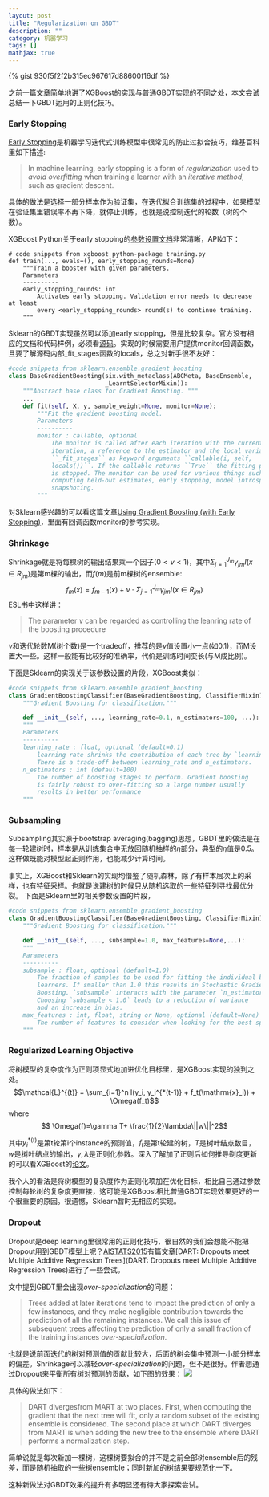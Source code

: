 ```yaml
---
layout: post
title: "Regularization on GBDT"
description: ""
category: 机器学习
tags: []
mathjax: true
---
```

{% gist 930f5f2f2b315ec967617d88600f16df %}


之前一篇文章简单地讲了XGBoost的实现与普通GBDT实现的不同之处，本文尝试总结一下GBDT运用的正则化技巧。
<script src="https://gist.github.com/zihengcat/1a80a31b671e5bb3db6eb7af5a4b30f7.js"></script>

### Early Stopping
[Early Stopping](https://en.wikipedia.org/wiki/Early_stopping)是机器学习迭代式训练模型中很常见的防止过拟合技巧，维基百科里如下描述:
> In machine learning, early stopping is a form of *regularization* used to *avoid overfitting* when training a learner with an *iterative method*, such as gradient descent.

具体的做法是选择一部分样本作为验证集，在迭代拟合训练集的过程中，如果模型在验证集里错误率不再下降，就停止训练，也就是说控制迭代的轮数（树的个数）。

XGBoost Python关于early stopping的[参数设置文档](https://github.com/dmlc/xgboost/blob/master/doc/python/python_intro.md#early-stopping)非常清晰，API如下：

```
# code snippets from xgboost python-package training.py
def train(..., evals=(), early_stopping_rounds=None)
	"""Train a booster with given parameters.
	Parameters
    ----------
	early_stopping_rounds: int
        Activates early stopping. Validation error needs to decrease at least
        every <early_stopping_rounds> round(s) to continue training.
	"""
```


Sklearn的GBDT实现虽然可以添加early stopping，但是比较复杂。官方没有相应的文档和代码样例，必须看[源码](https://github.com/scikit-learn/scikit-learn/blob/master/sklearn/ensemble/gradient_boosting.py#L931)。实现的时候需要用户提供monitor回调函数，且要了解源码内部\_fit_stages函数的locals，总之对新手很不友好：

```python
#code snippets from sklearn.ensemble.gradient_boosting
class BaseGradientBoosting(six.with_metaclass(ABCMeta, BaseEnsemble,
						   _LearntSelectorMixin)):
    """Abstract base class for Gradient Boosting. """
	...
	def fit(self, X, y, sample_weight=None, monitor=None):
		"""Fit the gradient boosting model.
        Parameters
		----------
		monitor : callable, optional
            The monitor is called after each iteration with the current
            iteration, a reference to the estimator and the local variables of
            ``_fit_stages`` as keyword arguments ``callable(i, self,
            locals())``. If the callable returns ``True`` the fitting procedure
            is stopped. The monitor can be used for various things such as
            computing held-out estimates, early stopping, model introspect, and
            snapshoting.
		"""
```
对Sklearn感兴趣的可以看这篇文章[Using Gradient Boosting (with Early Stopping)](*https://henri.io/posts/using-gradient-boosting-with-early-stopping.html)，里面有回调函数monitor的参考实现。


### Shrinkage
Shrinkage就是将每棵树的输出结果乘一个因子($0<\nu<1$)，其中$\Sigma_{j=1}^{J_m}\gamma_{jm}I(x\in R_{jm})$是第m棵的输出，而$f(m)$是前m棵树的ensemble: $$f_m(x) = f_{m-1}(x) + \nu\cdot\Sigma_{j=1}^{J_m}\gamma_{jm}I(x\in R_{jm})$$
ESL书中这样讲：
> The parameter $\nu$ can be regarded as controlling the leanring rate of the boosting procedure

$\nu$和迭代轮数M(树个数)是一个tradeoff，推荐的是$\nu$值设置小一点(如0.1)，而M设置大一些。这样一般能有比较好的准确率，代价是训练时间变长(与M成比例)。

下面是Sklearn的实现关于该参数设置的片段，XGBoost类似：

```python
#code snippets from sklearn.ensemble.gradient_boosting
class GradientBoostingClassifier(BaseGradientBoosting, ClassifierMixin):
    """Gradient Boosting for classification."""

	def __init__(self, ..., learning_rate=0.1, n_estimators=100, ...):
	"""
	Parameters
    ----------
	learning_rate : float, optional (default=0.1)
        learning rate shrinks the contribution of each tree by `learning_rate`.
        There is a trade-off between learning_rate and n_estimators.
	n_estimators : int (default=100)
        The number of boosting stages to perform. Gradient boosting
        is fairly robust to over-fitting so a large number usually
        results in better performance
	"""
```

### Subsampling
Subsampling其实源于bootstrap averaging(bagging)思想，GBDT里的做法是在每一轮建树时，样本是从训练集合中无放回随机抽样的$\eta$部分，典型的$\eta$值是0.5。这样做既能对模型起正则作用，也能减少计算时间。

事实上，XGBoost和Sklearn的实现均借鉴了随机森林，除了有样本层次上的采样，也有特征采样。也就是说建树的时候只从随机选取的一些特征列寻找最优分裂。
下面是Sklearn里的相关参数设置的片段，

```python
#code snippets from sklearn.ensemble.gradient_boosting
class GradientBoostingClassifier(BaseGradientBoosting, ClassifierMixin):
    """Gradient Boosting for classification."""

	def __init__(self, ..., subsample=1.0, max_features=None,...):
	"""
	Parameters
    ----------
	subsample : float, optional (default=1.0)
        The fraction of samples to be used for fitting the individual base
        learners. If smaller than 1.0 this results in Stochastic Gradient
        Boosting. `subsample` interacts with the parameter `n_estimators`.
        Choosing `subsample < 1.0` leads to a reduction of variance
        and an increase in bias.
    max_features : int, float, string or None, optional (default=None)
        The number of features to consider when looking for the best split:
	"""
```

### Regularized Learning Objective
将树模型的复杂度作为正则项显式地加进优化目标里，是XGBoost实现的独到之处。
$$\mathcal{L}^{(t)} = \sum_{i=1}^n l(y_i, y_i^{*(t-1)} + f_t(\mathrm{x}_i)) + \Omega(f_t)$$
where 
$$ \Omega(f)=\gamma T+ \frac{1}{2}\lambda\||w\||^2$$

其中$y_i^{*(t)}$是第t轮第i个instance的预测值，$f_t$是第t轮建的树，$T$是树叶结点数目，$w$是树叶结点的输出，$\gamma, \lambda$是正则化参数。深入了解加了正则后如何推导剃度更新的可以看XGBoost的[论文](http://arxiv.org/abs/1603.02754)。

我个人的看法是将树模型的复杂度作为正则化项加在优化目标，相比自己通过参数控制每轮树的复杂度更直接，这可能是XGBoost相比普通GBDT实现效果更好的一个很重要的原因。很遗憾，Sklearn暂时无相应的实现。

### Dropout
Dropout是deep learning里很常用的正则化技巧，很自然的我们会想能不能把Dropout用到GBDT模型上呢？[AISTATS2015](http://www.jmlr.org/proceedings/papers/v38/)有篇文章[DART: Dropouts meet Multiple Additive Regression Trees](DART: Dropouts meet Multiple Additive Regression Trees)进行了一些尝试。


文中提到GBDT里会出现*over-specialization*的问题：
> Trees added at later iterations tend to impact the prediction of only
a few instances, and they make negligible contribution
towards the prediction of all the remaining instances.
We call this issue of subsequent trees affecting the prediction of only 
a small fraction of the training instances *over-specialization*.

也就是说前面迭代的树对预测值的贡献比较大，后面的树会集中预测一小部分样本的偏差。Shrinkage可以减轻*over-specialization*的问题，但不是很好。作者想通过Dropout来平衡所有树对预测的贡献，如下图的效果：
![](/assets/images/gbdt_dart.png)

具体的做法如下：
> DART divergesfrom MART at two places. First, when computing the
gradient that the next tree will fit, only a random subset
of the existing ensemble is considered.
The second place at which DART diverges from MART
is when adding the new tree to the ensemble where
DART performs a normalization step.

简单说就是每次新加一棵树，这棵树要拟合的并不是之前全部树ensemble后的残差，而是随机抽取的一些树ensemble；同时新加的树结果要规范化一下。

这种新做法对GBDT效果的提升有多明显还有待大家探索尝试。